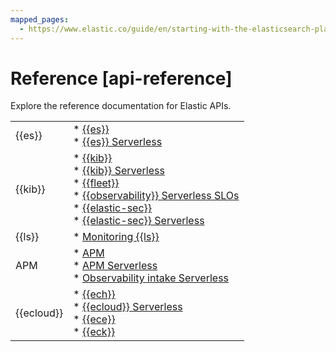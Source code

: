 ```yaml
---
mapped_pages:
  - https://www.elastic.co/guide/en/starting-with-the-elasticsearch-platform-and-its-solutions/current/api-reference.html
---
```


# Reference [api-reference]

Explore the reference documentation for Elastic APIs.

|     |     |
| --- | --- |
| {{es}} | * [{{es}}](elasticsearch://docs/reference/elasticsearch/rest-apis/index.md)<br>* [{{es}} Serverless](https://www.elastic.co/docs/api/doc/elasticsearch-serverless)<br> |
| {{kib}} | * [{{kib}}](https://www.elastic.co/docs/api/doc/kibana)<br>* [{{kib}} Serverless](https://www.elastic.co/docs/api/doc/serverless)<br>* [{{fleet}}](/reference/ingestion-tools/fleet/fleet-api-docs.md)<br>* [{{observability}} Serverless SLOs](https://www.elastic.co/docs/api/doc/serverless/group/endpoint-slo)<br>* [{{elastic-sec}}](https://www.elastic.co/docs/api/doc/kibana/group/endpoint-security-ai-assistant-api)<br>* [{{elastic-sec}} Serverless](https://www.elastic.co/docs/api/doc/serverless/group/endpoint-security-ai-assistant-api)<br> |
| {{ls}} | * [Monitoring {{ls}}](https://www.elastic.co/guide/en/logstash/current/monitoring-logstash.html)<br> |
| APM | * [APM](/solutions/observability/apps/apm-server-api.md)<br>* [APM Serverless](https://www.elastic.co/docs/api/doc/serverless/group/endpoint-apm-agent-configuration)<br>* [Observability intake Serverless](https://www.elastic.co/docs/api/doc/observability-serverless)<br> |
| {{ecloud}} | * [{{ech}}](https://www.elastic.co/docs/api/doc/cloud)<br>* [{{ecloud}} Serverless](https://www.elastic.co/docs/api/doc/elastic-cloud-serverless)<br>* [{{ece}}](https://www.elastic.co/docs/api/doc/cloud-enterprise)<br>* [{{eck}}](cloud-on-k8s://docs/reference/k8s-api-reference.md)<br> |

